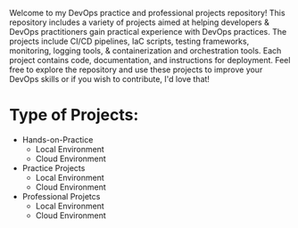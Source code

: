 Welcome to my DevOps practice and professional projects repository! This repository includes a variety of projects aimed at helping developers & DevOps practitioners gain practical experience with DevOps practices. The projects include CI/CD pipelines, IaC scripts, testing frameworks, monitoring, logging tools, & containerization and orchestration tools. Each project contains code, documentation, and instructions for deployment. Feel free to explore the repository and use these projects to improve your DevOps skills or if you wish to contribute, I'd love that!

# Type of Projects:

  - Hands-on-Practice
    - Local Environment
    - Cloud Environment
  - Practice Projects
    - Local Environment
    - Cloud Environment
  - Professional Projetcs
    - Local Environment
    - Cloud Environment

